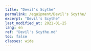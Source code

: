 ```yaml
---
title: "Devil's Scythe"
permalink: /equipment/Devil's Scythe/
excerpt: "Devil's Scythe"
last_modified_at: 2021-01-25
lang: en
ref: "Devil's Scythe.md"
toc: false
classes: wide
---
```


